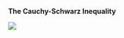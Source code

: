 **The Cauchy-Schwarz Inequality**

<img src="https://render.githubusercontent.com/render/math?math={\color{black} \displaystyle\sum_{d=0}^{d_{max}}}">
